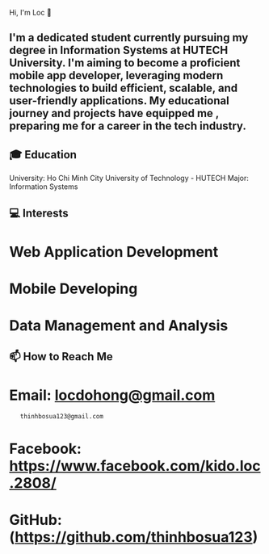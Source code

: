 Hi, I'm Loc 👋
## I'm a dedicated student currently pursuing my degree in Information Systems at HUTECH University. I'm aiming to become a proficient mobile app developer, leveraging modern technologies to build efficient, scalable, and user-friendly applications. My educational journey and projects have equipped me , preparing me for a career in the tech industry.
## 🎓 Education
University: Ho Chi Minh City University of Technology - HUTECH 
Major: Information Systems
## 💻 Interests
# Web Application Development
# Mobile Developing
# Data Management and Analysis
## 📫 How to Reach Me
# Email: locdohong@gmail.com
       thinhbosua123@gmail.com
# Facebook: https://www.facebook.com/kido.loc.2808/
# GitHub: (https://github.com/thinhbosua123)
